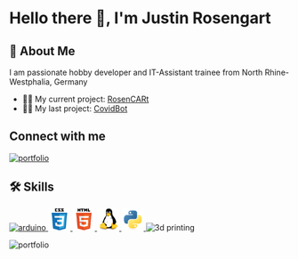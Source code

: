 # Hello there 👋, I'm Justin Rosengart

## 🚀 About Me

I am passionate hobby developer and IT-Assistant trainee from North Rhine-Westphalia, Germany

- 👨‍💻 My current project: [RosenCARt](https://github.com/Rosencart/rosenCARt/)
- 👨‍💻 My last project: [CovidBot](https://github.com/rosenguard/covidBot)

## Connect with me

[![portfolio](https://img.shields.io/badge/my_portfolio-000?style=for-the-badge&logo=ko-fi&logoColor=white)](https://justinr.de)<br>

## 🛠 Skills

<p align="left"> <a href="https://www.arduino.cc/" target="_blank"> <img src="https://camo.githubusercontent.com/b3a1cdd20d0f308634ddd4598cdaa729c2d77047f51e66fa7206b9b4bac94c23/68747470733a2f2f63646e2e776f726c64766563746f726c6f676f2e636f6d2f6c6f676f732f61726475696e6f2d312e737667" alt="arduino" width="40" height="40"/> </a> <a href="https://www.w3schools.com/css/" target="_blank"> <img src="https://raw.githubusercontent.com/devicons/devicon/master/icons/css3/css3-original-wordmark.svg" alt="css3" width="40" height="40"/> </a> <a href="https://www.w3.org/html/" target="_blank"> <img src="https://raw.githubusercontent.com/devicons/devicon/master/icons/html5/html5-original-wordmark.svg" alt="html5" width="40" height="40"/> </a> <a href="https://www.linux.org/" target="_blank"> <img src="https://raw.githubusercontent.com/devicons/devicon/master/icons/linux/linux-original.svg" alt="linux" width="40" height="40"/> </a> <a href="https://www.python.org" target="_blank"> <img src="https://raw.githubusercontent.com/devicons/devicon/master/icons/python/python-original.svg" alt="python" width="40" height="40"/> </a> <img src="https://icon-library.com/images/3d-print-icon/3d-print-icon-4.jpg" alt="3d printing" width="36" height="40"> </p>

![portfolio](https://github-readme-streak-stats.herokuapp.com/?user=justinrdev&)
